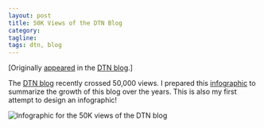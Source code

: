 ```yaml
---
layout: post
title: 50K Views of the DTN Blog
category:
tagline:
tags: dtn, blog
---
```



[Originally [appeared][blog_post] in the [DTN blog][blog].]

The [DTN blog][blog] recently crossed 50,000 views. I prepared this [infographic][infographic] to summarize the growth of this blog over the years. This is also my first attempt to design an infographic!

![Infographic for the 50K views of the DTN blog][infographic]


[blog]: http://delay-tolerant-networks.blogspot.in/
[blog_post]: http://delay-tolerant-networks.blogspot.com/2015/03/50k-views-of-dtn-blog.html
[infographic]: https://2.bp.blogspot.com/-pF1hkf6ikZg/VQ26VLDsEkI/AAAAAAAABJI/h3c9o5H9z_Q/s1600/The%2BDTN%2BBlog.png
